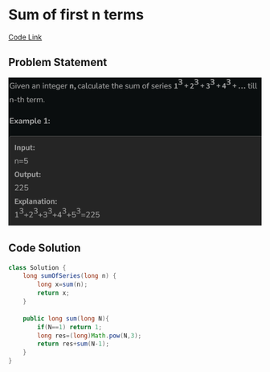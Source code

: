 # Sum of first n terms

[Code Link](https://www.geeksforgeeks.org/problems/sum-of-first-n-terms5843/1)

## Problem Statement

![Problem Statement](image-12.png)

## Code Solution

```java
class Solution {
    long sumOfSeries(long n) {
        long x=sum(n);
        return x;
    }
    
    public long sum(long N){
        if(N==1) return 1;
        long res=(long)Math.pow(N,3);
        return res+sum(N-1);
    }
}
```
